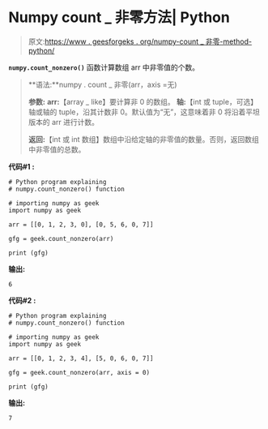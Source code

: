 # Numpy count _ 非零方法| Python

> 原文:[https://www . geesforgeks . org/numpy-count _ 非零-method-python/](https://www.geeksforgeeks.org/numpy-count_nonzero-method-python/)

**`numpy.count_nonzero()`** 函数计算数组 arr 中非零值的个数。

> **语法:**numpy . count _ 非零(arr，axis =无)
> 
> **参数:**
> **arr:**【array _ like】要计算非 0 的数组。
> **轴:**【int 或 tuple，可选】轴或轴的 tuple，沿其计数非 0。默认值为“无”，这意味着非 0 将沿着平坦版本的 arr 进行计数。
> 
> **返回:**【int 或 int 数组】数组中沿给定轴的非零值的数量。否则，返回数组中非零值的总数。

**代码#1 :**

```
# Python program explaining
# numpy.count_nonzero() function

# importing numpy as geek 
import numpy as geek

arr = [[0, 1, 2, 3, 0], [0, 5, 6, 0, 7]]

gfg = geek.count_nonzero(arr)

print (gfg) 
```

**输出:**

```
6

```

**代码#2 :**

```
# Python program explaining
# numpy.count_nonzero() function

# importing numpy as geek 
import numpy as geek

arr = [[0, 1, 2, 3, 4], [5, 0, 6, 0, 7]]

gfg = geek.count_nonzero(arr, axis = 0)

print (gfg) 
```

**输出:**

```
7

```